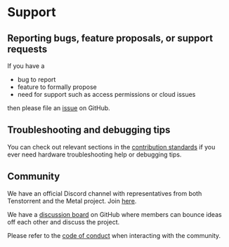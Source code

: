 <a id="support"></a>

# Support

## Reporting bugs, feature proposals, or support requests

If you have a

* bug to report
* feature to formally propose
* need for support such as access permissions or cloud issues

then please file an
[issue](https://github.com/tenstorrent/tt-metal/issues/new/choose) on
GitHub.

## Troubleshooting and debugging tips

You can check out relevant sections in the
[contribution standards](https://github.com/tenstorrent/tt-metal/blob/main/CONTRIBUTING.md) if
you ever need hardware troubleshooting help or debugging tips.

## Community

We have an official Discord channel with representatives from both Tenstorrent
and the Metal project. Join [here](https://discord.gg/tvhGzHQwaj).

We have a [discussion board](https://github.com/tenstorrent/tt-metal/discussions) on GitHub where
members can bounce ideas off each other and discuss the project.

Please refer to the [code of conduct](https://github.com/tenstorrent/tt-metal/blob/main/CODE_OF_CONDUCT.md)
when interacting with the community.
